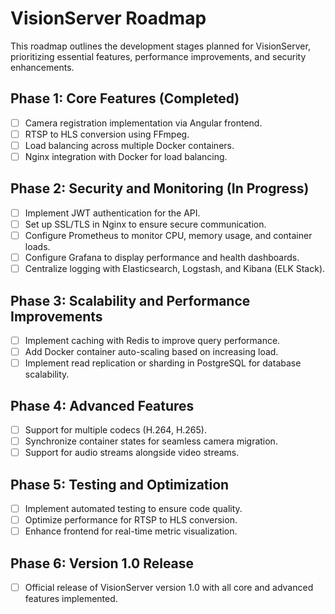 
# VisionServer Roadmap

This roadmap outlines the development stages planned for VisionServer, prioritizing essential features, performance improvements, and security enhancements.

## Phase 1: Core Features (Completed)
- [ ] Camera registration implementation via Angular frontend.
- [ ] RTSP to HLS conversion using FFmpeg.
- [ ] Load balancing across multiple Docker containers.
- [ ] Nginx integration with Docker for load balancing.

## Phase 2: Security and Monitoring (In Progress)
- [ ] Implement JWT authentication for the API.
- [ ] Set up SSL/TLS in Nginx to ensure secure communication.
- [ ] Configure Prometheus to monitor CPU, memory usage, and container loads.
- [ ] Configure Grafana to display performance and health dashboards.
- [ ] Centralize logging with Elasticsearch, Logstash, and Kibana (ELK Stack).

## Phase 3: Scalability and Performance Improvements
- [ ] Implement caching with Redis to improve query performance.
- [ ] Add Docker container auto-scaling based on increasing load.
- [ ] Implement read replication or sharding in PostgreSQL for database scalability.

## Phase 4: Advanced Features
- [ ] Support for multiple codecs (H.264, H.265).
- [ ] Synchronize container states for seamless camera migration.
- [ ] Support for audio streams alongside video streams.

## Phase 5: Testing and Optimization
- [ ] Implement automated testing to ensure code quality.
- [ ] Optimize performance for RTSP to HLS conversion.
- [ ] Enhance frontend for real-time metric visualization.

## Phase 6: Version 1.0 Release
- [ ] Official release of VisionServer version 1.0 with all core and advanced features implemented.
